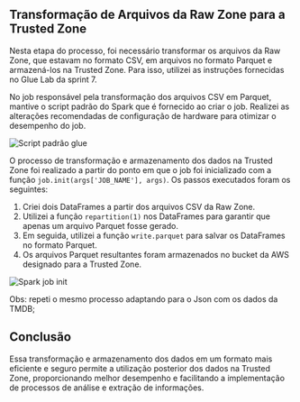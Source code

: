 ## Transformação de Arquivos da Raw Zone para a Trusted Zone

Nesta etapa do processo, foi necessário transformar os arquivos da Raw Zone, que estavam no formato CSV, em arquivos no formato Parquet e armazená-los na Trusted Zone. Para isso, utilizei as instruções fornecidas no Glue Lab da sprint 7.

No job responsável pela transformação dos arquivos CSV em Parquet, mantive o script padrão do Spark que é fornecido ao criar o job. Realizei as alterações recomendadas de configuração de hardware para otimizar o desempenho do job.

![Script padrão glue](https://github.com/MarinaRBueno/Repo_Compass_uol_MarinaRBueno/assets/125372666/d9de0f45-afc1-48a5-be68-e0c514f0bff4)

O processo de transformação e armazenamento dos dados na Trusted Zone foi realizado a partir do ponto em que o job foi inicializado com a função `job.init(args['JOB_NAME'], args)`. Os passos executados foram os seguintes:

1. Criei dois DataFrames a partir dos arquivos CSV da Raw Zone.
2. Utilizei a função `repartition(1)` nos DataFrames para garantir que apenas um arquivo Parquet fosse gerado.
3. Em seguida, utilizei a função `write.parquet` para salvar os DataFrames no formato Parquet.
4. Os arquivos Parquet resultantes foram armazenados no bucket da AWS designado para a Trusted Zone.

![Spark job init](https://github.com/MarinaRBueno/Repo_Compass_uol_MarinaRBueno/assets/125372666/4194fe63-3551-43a7-9f09-a922b39bd9d7)

Obs: repeti o mesmo processo adaptando para o Json com os dados da TMDB;

## Conclusão
Essa transformação e armazenamento dos dados em um formato mais eficiente e seguro permite a utilização posterior dos dados na Trusted Zone, proporcionando melhor desempenho e facilitando a implementação de processos de análise e extração de informações.



